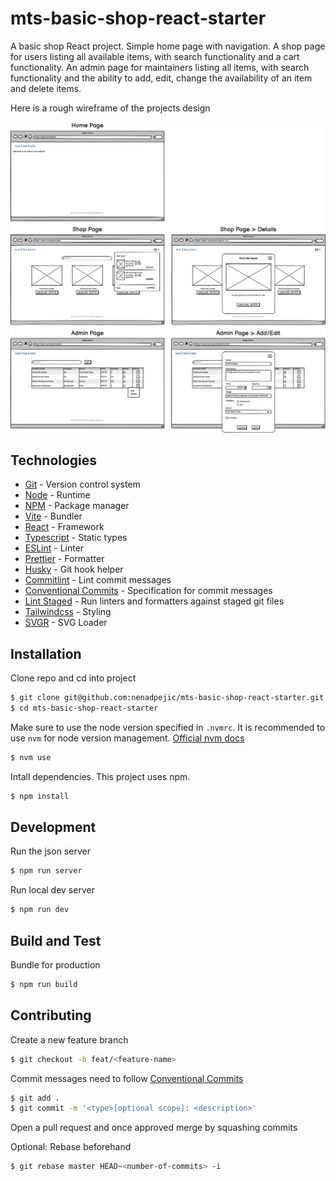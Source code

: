 # mts-basic-shop-react-starter

A basic shop React project. Simple home page with navigation. A shop page for users listing all available items, with search functionality and a cart functionality. An admin page for maintainers listing all items, with search functionality and the ability to add, edit, change the availability of an item and delete items.

Here is a rough wireframe of the projects design

![Basic Ecom Wireframe](./docs/wireframe.png)

## Technologies

- [Git](https://git-scm.com/) - Version control system
- [Node](https://nodejs.org/en) - Runtime
- [NPM](https://www.npmjs.com/) - Package manager
- [Vite](https://vitejs.dev/) - Bundler
- [React](https://react.dev/) - Framework
- [Typescript](https://www.typescriptlang.org/) - Static types
- [ESLint](https://eslint.org/) - Linter
- [Prettier](https://prettier.io/) - Formatter
- [Husky](https://typicode.github.io/husky/) - Git hook helper
- [Commitlint](https://commitlint.js.org/) - Lint commit messages
- [Conventional Commits](https://www.conventionalcommits.org/en/v1.0.0-beta.2/) - Specification for commit messages
- [Lint Staged](https://github.com/okonet/lint-staged/) - Run linters and formatters against staged git files
- [Tailwindcss](https://tailwindcss.com/) - Styling
- [SVGR](https://www.npmjs.com/package/vite-plugin-svgr) - SVG Loader

## Installation

Clone repo and cd into project

```sh
$ git clone git@github.com:nenadpejic/mts-basic-shop-react-starter.git
$ cd mts-basic-shop-react-starter
```

Make sure to use the node version specified in `.nvmrc`. It is recommended to use `nvm` for node version management. [Official nvm docs](https://github.com/nvm-sh/nvm/blob/master/README.md)

```sh
$ nvm use
```

Intall dependencies. This project uses npm.

```sh
$ npm install
```

## Development

Run the json server

```sh
$ npm run server
```

Run local dev server

```sh
$ npm run dev
```

## Build and Test

Bundle for production

```sh
$ npm run build
```

## Contributing

Create a new feature branch

```sh
$ git checkout -b feat/<feature-name>
```

Commit messages need to follow [Conventional Commits](https://www.conventionalcommits.org/en/v1.0.0/)

```sh
$ git add .
$ git commit -m '<type>[optional scope]: <description>'
```

Open a pull request and once approved merge by squashing commits

Optional: Rebase beforehand

```sh
$ git rebase master HEAD~<number-of-commits> -i
```
